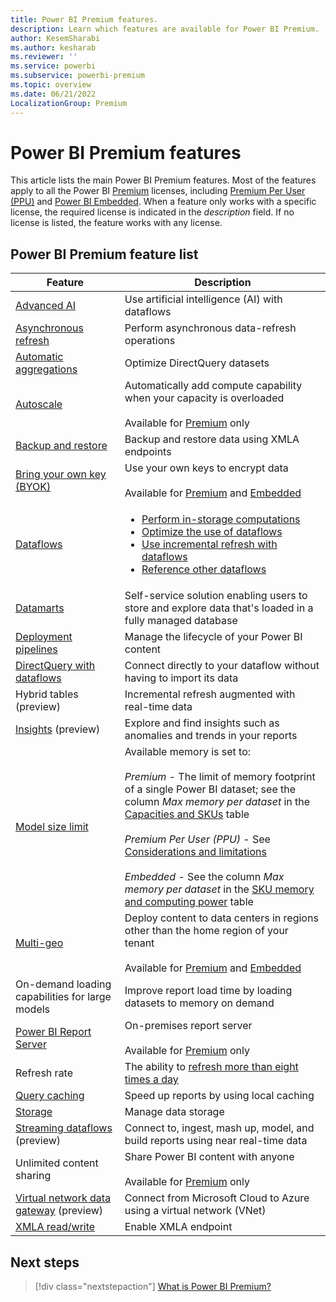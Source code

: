 ```yaml
---
title: Power BI Premium features.
description: Learn which features are available for Power BI Premium.
author: KesemSharabi
ms.author: kesharab
ms.reviewer: ''
ms.service: powerbi
ms.subservice: powerbi-premium
ms.topic: overview
ms.date: 06/21/2022
LocalizationGroup: Premium
---
```


# Power BI Premium features

This article lists the main Power BI Premium features. Most of the features apply to all the Power BI [Premium](service-premium-gen2-what-is.md) licenses, including [Premium Per User (PPU)](service-premium-per-user-faq.yml) and [Power BI Embedded](../developer/embedded/embedded-analytics-power-bi.md). When a feature only works with a specific license, the required license is indicated in the *description* field. If no license is listed, the feature works with any license.

## Power BI Premium feature list

|Feature |Description |
|--------|------------|
|[Advanced AI](../transform-model/dataflows/dataflows-machine-learning-integration.md) |Use artificial intelligence (AI) with dataflows |
|[Asynchronous refresh](../connect-data/asynchronous-refresh.md) |Perform asynchronous data-refresh operations |
|[Automatic aggregations](aggregations-auto.md) |Optimize DirectQuery datasets |
|[Autoscale](service-premium-auto-scale.md) |Automatically add compute capability when your capacity is overloaded</br></br>Available for [Premium](service-premium-gen2-what-is.md) only |
|[Backup and restore](service-premium-backup-restore-dataset.md) |Backup and restore data using XMLA endpoints |
|[Bring your own key (BYOK)](service-encryption-byok.md) |Use your own keys to encrypt data</br></br>Available for [Premium](service-premium-gen2-what-is.md) and [Embedded](../developer/embedded/embedded-analytics-power-bi.md) |
|[Dataflows](../transform-model/dataflows/dataflows-premium-features.md) |<ul><li>[Perform in-storage computations](../transform-model/dataflows/dataflows-premium-features.md#computed-entities)</li><li>[Optimize the use of dataflows](../transform-model/dataflows/dataflows-premium-features.md#the-enhanced-compute-engine)</li><li>[Use incremental refresh with dataflows](../transform-model/dataflows/dataflows-premium-features.md#incremental-refresh)</li><li>[Reference other dataflows](../transform-model/dataflows/dataflows-premium-features.md#linked-entities)</li></ul> |
|[Datamarts](../transform-model/datamarts/datamarts-overview.md) |Self-service solution enabling users to store and explore data that's loaded in a fully managed database|
|[Deployment pipelines](../create-reports/deployment-pipelines-overview.md) |Manage the lifecycle of your Power BI content |
|[DirectQuery with dataflows](../transform-model/dataflows/dataflows-premium-features.md#use-directquery-with-dataflows-in-power-bi) |Connect directly to your dataflow without having to import its data |
|Hybrid tables (preview) |Incremental refresh augmented with real-time data |
|[Insights](../create-reports/insights.md) (preview) |Explore and find insights such as anomalies and trends in your reports |
|[Model size limit](service-premium-gen2-what-is.md#capacities-and-skus) |Available memory is set to:</br></br>*Premium* - The limit of memory footprint of a single Power BI dataset; see the column *Max memory per dataset* in the [Capacities and SKUs](service-premium-gen2-what-is.md#capacities-and-skus) table</br></br>*Premium Per User (PPU)* - See [Considerations and limitations](service-premium-per-user-faq.yml#considerations-and-limitations)</br></br>*Embedded* - See the column *Max memory per dataset* in the [SKU memory and computing power](../developer/embedded/embedded-capacity.md#sku-memory-and-computing-power) table|
|[Multi-geo](../admin/service-admin-premium-multi-geo.md) |Deploy content to data centers in regions other than the home region of your tenant</br></br>Available for [Premium](service-premium-gen2-what-is.md) and [Embedded](../developer/embedded/embedded-analytics-power-bi.md)  |
|On-demand loading capabilities for large models |Improve report load time by loading datasets to memory on demand |
|[Power BI Report Server](./../report-server/get-started.md) |On-premises report server</br></br>Available for [Premium](service-premium-gen2-what-is.md) only |
|Refresh rate |The ability to [refresh more than eight times a day](../connect-data/refresh-data.md#data-refresh)|
|[Query caching](../connect-data/power-bi-query-caching.md) |Speed up reports by using local caching |
|[Storage](../admin/service-admin-manage-your-data-storage-in-power-bi.md) |Manage data storage |
|[Streaming dataflows](./../transform-model/dataflows/dataflows-streaming.md) (preview) |Connect to, ingest, mash up, model, and build reports using near real-time data |
|Unlimited content sharing |Share Power BI content with anyone</br></br>Available for [Premium](service-premium-gen2-what-is.md) only |
|[Virtual network data gateway](/data-integration/vnet/overview) (preview) | Connect from Microsoft Cloud to Azure using a virtual network (VNet) |
|[XMLA read/write](service-premium-connect-tools.md) |Enable XMLA endpoint |

## Next steps

> [!div class="nextstepaction"]
> [What is Power BI Premium?](service-premium-gen2-what-is.md)
